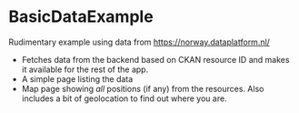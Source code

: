 # BasicDataExample
Rudimentary example using data from https://norway.dataplatform.nl/

- Fetches data from the backend based on CKAN resource ID and makes it available for the rest of the app.
- A simple page listing the data
- Map page showing _all_ positions (if any) from the resources.
  Also includes a bit of geolocation to find out where you are.
